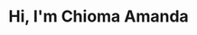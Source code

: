# Hi, I'm Chioma Amanda

<img src="https://drive.google.com/file/d/1b5KF9w4NRVfa8x2NSSa2k17rzHLbhWL3/view?usp=sharing" alt="">

<!--
**Liimmaa/Liimmaa** is a ✨ _special_ ✨ repository because its `README.md` (this file) appears on your GitHub profile.

Here are some ideas to get you started:

- 🔭 I’m currently working on ...
- 🌱 I’m currently learning ...
- 👯 I’m looking to collaborate on ...
- 🤔 I’m looking for help with ...
- 💬 Ask me about ...
- 📫 How to reach me: ...
- 😄 Pronouns: ...
- ⚡ Fun fact: ...
-->
